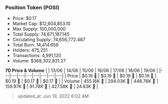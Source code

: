 
  ### Position Token (POSI)
  - Price: $0.17
  - Market Cap: $12,604,853.10
  - Max Supply: 100,000,000
  - Total Supply: 74,671,187.145
  - Circulating Supply: 74,656,772.487
  - Total Burn: 14,414.658
  - Holders: 475,251
  - Transactions: 4,991,120
  - Volume: $368,302,831.27

  **7D Price & Volume**
  | | 13&#x2F;06 | 14&#x2F;06 | 15&#x2F;06 | 16&#x2F;06 | 17&#x2F;06 | 18&#x2F;06 | 19&#x2F;06 |
  |---|---|---|---|---|---|---|---|
  | Price | $0.19 🔻 | $0.19 🔻 | $0.19 🚀 | $0.19 🔻 | $0.19 🚀 | $0.17 🔻 | $0.17 🔻 |
  | Volume | 455.16K 🚀 | 294.03K 🔻 | 448.76K 🚀 | 159.97K 🔻 | 91.78K 🔻 | 427.58K 🚀 | 24.83K 🔻 |

  > updated_at: Jun 19, 2022 6:02 AM
